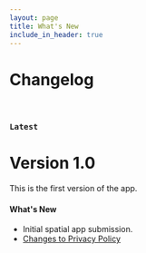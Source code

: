 ```yaml
---
layout: page
title: What's New
include_in_header: true
---
```


# Changelog

<br>

### `Latest`
# **Version 1.0**
This is the first version of the app.

#### What's New
- Initial spatial app submission.
- [Changes to Privacy Policy](/privacypolicy)

<br>
